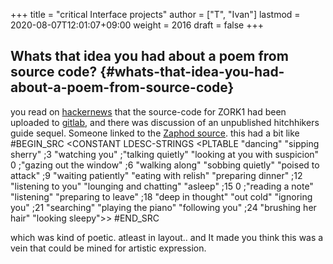 +++
title = "critical Interface projects"
author = ["T", "Ivan"]
lastmod = 2020-08-07T12:01:07+09:00
weight = 2016
draft = false
+++

## Whats that idea you had about a poem from source code? {#whats-that-idea-you-had-about-a-poem-from-source-code}

   you read on [hackernews](https://news.ycombinator.com/item?id=19672436) that the source-code for ZORK1 had been
   uploaded to [gitlab](https://github.com/historicalsource?tab=repositories), and there was discussion of an unpublished
   hitchhikers guide sequel. Someone linked to the [Zaphod source](https://github.com/historicalsource/restaurant/blob/master/people.zil#L265-L268).
   this had a bit like
   #BEGIN\_SRC
   <CONSTANT LDESC-STRINGS
<PLTABLE	"dancing"
	       "sipping sherry"
       ;3	"watching you" ;"talking quietly"
	       "looking at you with suspicion"
	       0 ;"gazing out the window"
       ;6	"walking along"
	       "sobbing quietly"
	       "poised to attack"
       ;9	"waiting patiently"
	       "eating with relish"
	       "preparing dinner"
       ;12	"listening to you"
	       "lounging and chatting"
	       "asleep"
       ;15	0 ;"reading a note"
	       "listening"
	       "preparing to leave"
       ;18	"deep in thought"
	       "out cold"
	       "ignoring you"
       ;21	"searching"
	       "playing the piano"
	       "following you"
       ;24	"brushing her hair"
	       "looking sleepy">>
   #END\_SRC

which was kind of poetic. atleast in layout.. and It made you think
this was a vein that could be mined for artistic expression.
